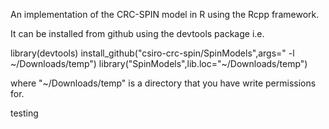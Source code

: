 An implementation of the CRC-SPIN model in R using the Rcpp framework.

It can be installed from github using the devtools package i.e.

library(devtools)
install_github("csiro-crc-spin/SpinModels",args=" -l ~/Downloads/temp")
library("SpinModels",lib.loc="~/Downloads/temp")

where "~/Downloads/temp" is a directory that you have write permissions for.

testing